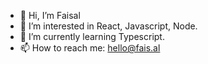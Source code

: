 - 👋 Hi, I’m Faisal
- 👀 I’m interested in React, Javascript, Node.
- 🌱 I’m currently learning Typescript.
- 📫 How to reach me: hello@fais.al

<!---
faisalagood/faisalagood is a ✨ special ✨ repository because its `README.md` (this file) appears on your GitHub profile.
You can click the Preview link to take a look at your changes.
--->
